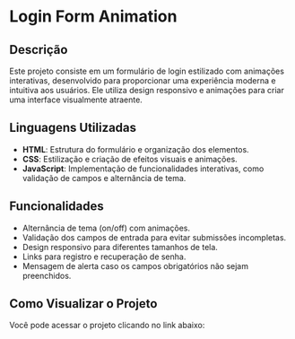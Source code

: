 

# Login Form Animation

## Descrição
Este projeto consiste em um formulário de login estilizado com animações interativas, desenvolvido para proporcionar uma experiência moderna e intuitiva aos usuários. Ele utiliza design responsivo e animações para criar uma interface visualmente atraente.

## Linguagens Utilizadas
- **HTML**: Estrutura do formulário e organização dos elementos.
- **CSS**: Estilização e criação de efeitos visuais e animações.
- **JavaScript**: Implementação de funcionalidades interativas, como validação de campos e alternância de tema.

## Funcionalidades
- Alternância de tema (on/off) com animações.
- Validação dos campos de entrada para evitar submissões incompletas.
- Design responsivo para diferentes tamanhos de tela.
- Links para registro e recuperação de senha.
- Mensagem de alerta caso os campos obrigatórios não sejam preenchidos.

## Como Visualizar o Projeto
Você pode acessar o projeto clicando no link abaixo:  
